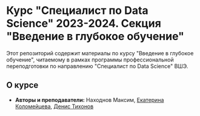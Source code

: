 # Курс "Специалист по Data Science" 2023-2024. Секция "Введение в глубокое обучение"

Этот репозиторий содержит материалы по курсу "Введение в глубокое обучение", читаемому в рамках программы профессиональной переподготовки по направлению "Специалист по Data Science" ВШЭ.

## О курсе

* **Авторы и преподаватели:** Находнов Максим, [Екатерина Коломейцева](https://github.com/Katerina-kolom/HSE_DL_spring_2023/tree/main), [Денис Тихонов](https://github.com/Denis-Tihonov/HSE_SUMMER_2023)
